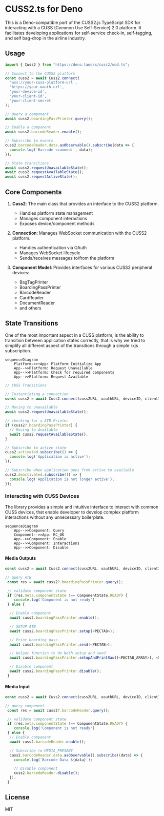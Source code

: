# CUSS2.ts for Deno

This is a Deno-compatible port of the CUSS2.js TypeScript SDK for interacting with a CUSS (Common Use Self-Service) 2.0 platform. It facilitates developing applications for self-service check-in, self-tagging, and self bag-drop in the airline industry.

## Usage

```typescript
import { Cuss2 } from "https://deno.land/x/cuss2/mod.ts";

// Connect to the CUSS2 platform
const cuss2 = await Cuss2.connect(
  'wss://your-cuss-platform-url', 
  'https://your-oauth-url', 
  'your-device-id', 
  'your-client-id', 
  'your-client-secret'
);

// Query a component
await cuss2.boardingPassPrinter.query();

// Enable a component
await cuss2.barcodeReader.enable();

// Subscribe to events
cuss2.barcodeReader.data.asObservable().subscribe(data => {
  console.log('Barcode scanned:', data);
});

// State transitions
await cuss2.requestUnavailableState();
await cuss2.requestAvailableState();
await cuss2.requestActiveState();
```

## Core Components

1. **Cuss2**: The main class that provides an interface to the CUSS2 platform.
   - Handles platform state management
   - Manages component interactions
   - Exposes device/component methods

2. **Connection**: Manages WebSocket communication with the CUSS2 platform.
   - Handles authentication via OAuth
   - Manages WebSocket lifecycle
   - Sends/receives messages to/from the platform

3. **Component Model**: Provides interfaces for various CUSS2 peripheral devices:
   - BagTagPrinter
   - BoardingPassPrinter
   - BarcodeReader
   - CardReader
   - DocumentReader
   - and others

## State Transitions

One of the most important aspect in a CUSS platform, is the ability to transition between application states correctly, that is why we tried to simplify all different aspect of the transitions through a simple rxjs subscription.

```mermaid
sequenceDiagram
    Platform->>+App: Platform Initialize App
    App-->>Platform: Request Unavailable
    App-->>Platform: Check for required components
    App-->>Platform: Request Available
```

```ts
// CUSS Transitions

// Instantiating a connection
const cuss2 = await Cuss2.connect(cuss2URL, oauthURL, deviceID, clientId, clientSecret);

// Moving to unavailable
await cuss2.requestUnavailableState();

// checking for a ATB Printer
if (cuss2?.boardingPassPrinter) {
  // Moving to Available
  await cuss2.requestAvailableState();
}

// Subscribe to active state
cuss2.activated.subscribe(() => {
  console.log('Application is active');
});

// Subscribe when application goes from active to available
cuss2.deactivated.subscribe(() => {
  console.log('Application is not longer active');
});
```

### Interacting with CUSS Devices
The library provides a simple and intuitive interface to interact with common CUSS devices, that enable developer to develop complex platform interactions without any unnecessary boilerplate.

```mermaid
sequenceDiagram
    App-->>Component: Query 
    Component-->>App: RC_OK
    App-->>Component: Enable
    App-->>Component: Interactions
    App-->>Component: Disable
```

#### Media Outputs

```ts
const cuss2 = await Cuss2.connect(cuss2URL, oauthURL, deviceID, clientId, clientSecret);

// query ATB
 const res = await cuss2?.boardingPassPrinter.query();

 // validate component state
 if (res.meta.componentState !== ComponentState.READY) {
    console.log('Component is not ready')
 } else {

  // Enable component
  await cuss2.boardingPassPrinter.enable();

  // SETUP ATB
  await cuss2.boardingPassPrinter.setup(<PECTAB>);

  // Print boarding pass
  await cuss2.boardingPassPrinter.send(<PECTAB>);

  // Helper function to do both setup and send
  await cuss2.boardingPassPrinter.setupAndPrintRaw([<PECTAB_ARRAY>], <STREAM>);

  // Disable component
  await cuss2.boardingPassPrinter.disable();
 }
```

#### Media Input

```ts
const cuss2 = await Cuss2.connect(cuss2URL, oauthURL, deviceID, clientId, clientSecret);

// query component
 const res = await cuss2?.barcodeReader.query();

 // validate component state
 if (res.meta.componentState !== ComponentState.READY) {
    console.log('Component is not ready')
 } else {
  // Enable component
  await cuss2.barcodeReader.enable();

  // Subscribe to MEDIA_PRESENT
  cuss2.barcodeReader.data.asObservable().subscribe((data) => {
    console.log(`Barcode Data ${data}`);

    // Disable component
    cuss2.barcodeReader.disable();
  });
 }
```

## License

MIT
